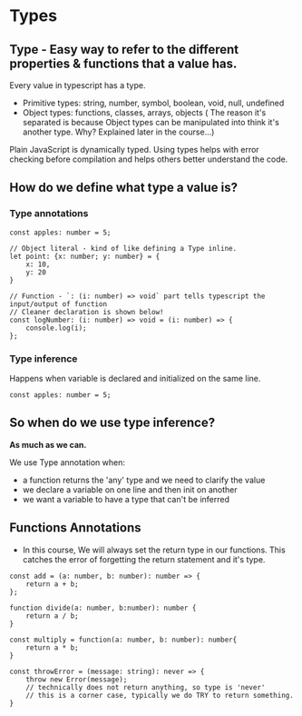 # Types
## Type -  Easy way to refer to the different properties & functions that a value has.

Every value in typescript has a type.

* Primitive types: string, number, symbol, boolean, void, null, undefined
* Object types: functions, classes, arrays, objects ( The reason it's separated is because Object types can be manipulated into think it's another type. Why? Explained later in the course...)

Plain JavaScript is dynamically typed. Using types helps with error checking before compilation and helps others better understand the code.

## How do we define what type a value is?
### Type annotations
```
const apples: number = 5;

// Object literal - kind of like defining a Type inline.
let point: {x: number; y: number} = {
    x: 10,
    y: 20
}

// Function - `: (i: number) => void` part tells typescript the input/output of function
// Cleaner declaration is shown below!
const logNumber: (i: number) => void = (i: number) => {
    console.log(i);
};
```

### Type inference

Happens when variable is declared and initialized on the same line.
```
const apples: number = 5;
```

## So when do we use type inference?
**As much as we can.**

We use Type annotation when:
* a function returns the 'any' type and we need to clarify the value
* we declare a variable on one line and then init on another
* we want a variable to have a type that can't be inferred

## Functions Annotations
* In this course, We will always set the return type in our functions. This catches the error of forgetting the return statement and it's type.
```
const add = (a: number, b: number): number => {
    return a + b;
};

function divide(a: number, b:number): number {
    return a / b;
}

const multiply = function(a: number, b: number): number{
    return a * b;
}

const throwError = (message: string): never => {
    throw new Error(message);
    // technically does not return anything, so type is 'never'
    // this is a corner case, typically we do TRY to return something.
}
```
